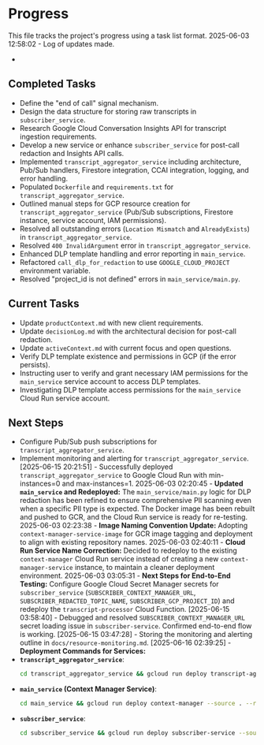 # Progress

This file tracks the project's progress using a task list format.
2025-06-03 12:58:02 - Log of updates made.

*

## Completed Tasks

*   Define the "end of call" signal mechanism.
*   Design the data structure for storing raw transcripts in `subscriber_service`.
*   Research Google Cloud Conversation Insights API for transcript ingestion requirements.
*   Develop a new service or enhance `subscriber_service` for post-call redaction and Insights API calls.
*   Implemented `transcript_aggregator_service` including architecture, Pub/Sub handlers, Firestore integration, CCAI integration, logging, and error handling.
*   Populated `Dockerfile` and `requirements.txt` for `transcript_aggregator_service`.
*   Outlined manual steps for GCP resource creation for `transcript_aggregator_service` (Pub/Sub subscriptions, Firestore instance, service account, IAM permissions).
*   Resolved all outstanding errors (`Location Mismatch` and `AlreadyExists`) in `transcript_aggregator_service`.
*   Resolved `400 InvalidArgument` error in `transcript_aggregator_service`.
*   Enhanced DLP template handling and error reporting in `main_service`.
*   Refactored `call_dlp_for_redaction` to use `GOOGLE_CLOUD_PROJECT` environment variable.
*   Resolved "project_id is not defined" errors in `main_service/main.py`.

## Current Tasks

*   Update `productContext.md` with new client requirements.
*   Update `decisionLog.md` with the architectural decision for post-call redaction.
*   Update `activeContext.md` with current focus and open questions.
*   Verify DLP template existence and permissions in GCP (if the error persists).
*   Instructing user to verify and grant necessary IAM permissions for the `main_service` service account to access DLP templates.
*   Investigating DLP template access permissions for the `main_service` Cloud Run service account.

## Next Steps

*   Configure Pub/Sub push subscriptions for `transcript_aggregator_service`.
*   Implement monitoring and alerting for `transcript_aggregator_service`.
[2025-06-15 20:21:51] - Successfully deployed `transcript_aggregator_service` to Google Cloud Run with min-instances=0 and max-instances=1.
2025-06-03 02:20:45 - **Updated `main_service` and Redeployed:** The `main_service/main.py` logic for DLP redaction has been refined to ensure comprehensive PII scanning even when a specific PII type is expected. The Docker image has been rebuilt and pushed to GCR, and the Cloud Run service is ready for re-testing.
2025-06-03 02:23:38 - **Image Naming Convention Update:** Adopting `context-manager-service-image` for GCR image tagging and deployment to align with existing repository names.
2025-06-03 02:40:11 - **Cloud Run Service Name Correction:** Decided to redeploy to the existing `context-manager` Cloud Run service instead of creating a new `context-manager-service` instance, to maintain a cleaner deployment environment.
2025-06-03 03:05:31 - **Next Steps for End-to-End Testing:** Configure Google Cloud Secret Manager secrets for `subscriber_service` (`SUBSCRIBER_CONTEXT_MANAGER_URL`, `SUBSCRIBER_REDACTED_TOPIC_NAME`, `SUBSCRIBER_GCP_PROJECT_ID`) and redeploy the `transcript-processor` Cloud Function.
[2025-06-15 03:58:40] - Debugged and resolved `SUBSCRIBER_CONTEXT_MANAGER_URL` secret loading issue in `subscriber-service`. Confirmed end-to-end flow is working.
[2025-06-15 03:47:28] - Storing the monitoring and alerting outline in `docs/resource-monitoring.md`.
[2025-06-16 02:39:25] - **Deployment Commands for Services:**
*   **`transcript_aggregator_service`**:
    ```bash
    cd transcript_aggregator_service && gcloud run deploy transcript-aggregator-service --source . --region us-central1 --project YOUR_GCP_PROJECT_ID --allow-unauthenticated --set-env-vars CONTEXT_TTL_SECONDS=3600 --set-env-vars GOOGLE_CLOUD_PROJECT=PROJECT_ID --set-env-vars AGGREGATED_TRANSCRIPTS_BUCKET=pg-transcript --min-instances=0 --max-instances=1
    ```
*   **`main_service` (Context Manager Service)**:
    ```bash
    cd main_service && gcloud run deploy context-manager --source . --region us-central1 --project PROJECT_ID --allow-unauthenticated --set-env-vars GOOGLE_CLOUD_PROJECT=PROJECT_ID --set-env-vars CONTEXT_TTL_SECONDS=90 --min-instances=0 --max-instances=1
    ```
*   **`subscriber_service`**:
    ```bash
    cd subscriber_service && gcloud run deploy subscriber-service --source . --region us-central1 --project PROJECT_ID --allow-unauthenticated --set-env-vars GCP_PROJECT_ID_FOR_SECRETS=PROJECT_ID --min-instances=0 --max-instances=1
    ```